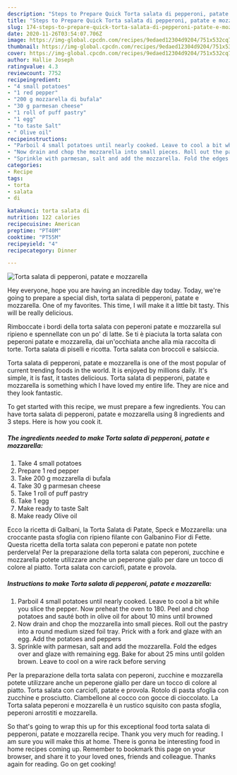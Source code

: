 ```yaml
---
description: "Steps to Prepare Quick Torta salata di pepperoni, patate e mozzarella"
title: "Steps to Prepare Quick Torta salata di pepperoni, patate e mozzarella"
slug: 174-steps-to-prepare-quick-torta-salata-di-pepperoni-patate-e-mozzarella
date: 2020-11-26T03:54:07.706Z
image: https://img-global.cpcdn.com/recipes/9edaed12304d9204/751x532cq70/torta-salata-di-pepperoni-patate-e-mozzarella-recipe-main-photo.jpg
thumbnail: https://img-global.cpcdn.com/recipes/9edaed12304d9204/751x532cq70/torta-salata-di-pepperoni-patate-e-mozzarella-recipe-main-photo.jpg
cover: https://img-global.cpcdn.com/recipes/9edaed12304d9204/751x532cq70/torta-salata-di-pepperoni-patate-e-mozzarella-recipe-main-photo.jpg
author: Hallie Joseph
ratingvalue: 4.3
reviewcount: 7752
recipeingredient:
- "4 small potatoes"
- "1 red pepper"
- "200 g mozzarella di bufala"
- "30 g parmesan cheese"
- "1 roll of puff pastry"
- "1 egg"
- "to taste Salt"
- " Olive oil"
recipeinstructions:
- "Parboil 4 small potatoes until nearly cooked. Leave to cool a bit while you slice the pepper. Now preheat the oven to 180. Peel and chop potatoes and sauté both in olive oil for about 10 mins until browned"
- "Now drain and chop the mozzarella into small pieces. Roll out the pastry into a round medium sized foil tray. Prick with a fork and glaze with an egg. Add the potatoes and peppers"
- "Sprinkle with parmesan, salt and add the mozzarella. Fold the edges over and glaze with remaining egg. Bake for about 25 mins until golden brown. Leave to cool on a wire rack before serving"
categories:
- Recipe
tags:
- torta
- salata
- di

katakunci: torta salata di 
nutrition: 122 calories
recipecuisine: American
preptime: "PT40M"
cooktime: "PT55M"
recipeyield: "4"
recipecategory: Dinner

---
```



![Torta salata di pepperoni, patate e mozzarella](https://img-global.cpcdn.com/recipes/9edaed12304d9204/751x532cq70/torta-salata-di-pepperoni-patate-e-mozzarella-recipe-main-photo.jpg)

Hey everyone, hope you are having an incredible day today. Today, we're going to prepare a special dish, torta salata di pepperoni, patate e mozzarella. One of my favorites. This time, I will make it a little bit tasty. This will be really delicious.

Rimboccate i bordi della torta salata con peperoni patate e mozzarella sul ripieno e spennellate con un po&#39; di latte. Se ti è piaciuta la torta salata con peperoni patate e mozzarella, dai un&#39;occhiata anche alla mia raccolta di torte. Torta salata di piselli e ricotta. Torta salata con broccoli e salsiccia.

Torta salata di pepperoni, patate e mozzarella is one of the most popular of current trending foods in the world. It is enjoyed by millions daily. It's simple, it is fast, it tastes delicious. Torta salata di pepperoni, patate e mozzarella is something which I have loved my entire life. They are nice and they look fantastic.


To get started with this recipe, we must prepare a few ingredients. You can have torta salata di pepperoni, patate e mozzarella using 8 ingredients and 3 steps. Here is how you cook it.

<!--inarticleads1-->

##### The ingredients needed to make Torta salata di pepperoni, patate e mozzarella:

1. Take 4 small potatoes
1. Prepare 1 red pepper
1. Take 200 g mozzarella di bufala
1. Take 30 g parmesan cheese
1. Take 1 roll of puff pastry
1. Take 1 egg
1. Make ready to taste Salt
1. Make ready  Olive oil


Ecco la ricetta di Galbani, la Torta Salata di Patate, Speck e Mozzarella: una croccante pasta sfoglia con ripieno filante con Galbanino Fior di Fette. Questa ricetta della torta salata con peperoni e patate non potete perdervela! Per la preparazione della torta salata con peperoni, zucchine e mozzarella potete utilizzare anche un peperone giallo per dare un tocco di colore al piatto. Torta salata con carciofi, patate e provola. 

<!--inarticleads2-->

##### Instructions to make Torta salata di pepperoni, patate e mozzarella:

1. Parboil 4 small potatoes until nearly cooked. Leave to cool a bit while you slice the pepper. Now preheat the oven to 180. Peel and chop potatoes and sauté both in olive oil for about 10 mins until browned
1. Now drain and chop the mozzarella into small pieces. Roll out the pastry into a round medium sized foil tray. Prick with a fork and glaze with an egg. Add the potatoes and peppers
1. Sprinkle with parmesan, salt and add the mozzarella. Fold the edges over and glaze with remaining egg. Bake for about 25 mins until golden brown. Leave to cool on a wire rack before serving


Per la preparazione della torta salata con peperoni, zucchine e mozzarella potete utilizzare anche un peperone giallo per dare un tocco di colore al piatto. Torta salata con carciofi, patate e provola. Rotolo di pasta sfoglia con zucchine e prosciutto. Ciambellone al cocco con gocce di cioccolato. La Torta salata peperoni e mozzarella è un rustico squisito con pasta sfoglia, peperoni arrostiti e mozzarella. 

So that's going to wrap this up for this exceptional food torta salata di pepperoni, patate e mozzarella recipe. Thank you very much for reading. I am sure you will make this at home. There is gonna be interesting food in home recipes coming up. Remember to bookmark this page on your browser, and share it to your loved ones, friends and colleague. Thanks again for reading. Go on get cooking!
